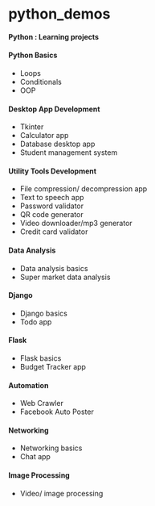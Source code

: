 # python_demos

#### Python : Learning projects 


#### Python Basics  
-  Loops
-  Conditionals
-  OOP
  

#### Desktop App Development  
- Tkinter  
- Calculator app    
- Database desktop app
- Student management system
 
#### Utility Tools Development    
- File compression/ decompression app
- Text to speech app
- Password validator
- QR code generator
- Video downloader/mp3 generator
- Credit card validator

#### Data Analysis    
- Data analysis basics
- Super market data analysis
  
#### Django      
- Django basics
- Todo app
  
#### Flask      
- Flask basics
- Budget Tracker app

#### Automation  
- Web Crawler
- Facebook Auto Poster
  
#### Networking   
- Networking basics
- Chat app
  
#### Image Processing   
- Video/ image processing
  
